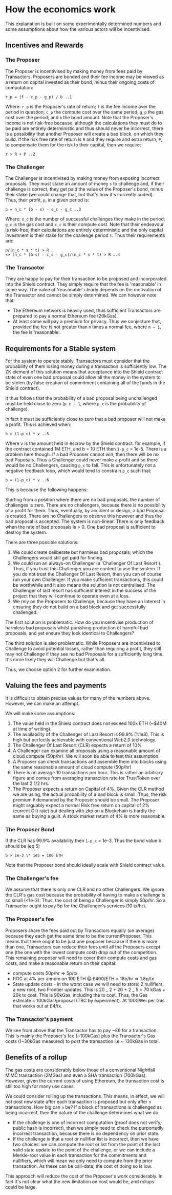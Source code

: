# How the economics work

This explanation is built on some experimentally determined numbers and some assumptions about how
the various actors will be incentivised.

## Incentives and Rewards

### The Proposer

The Proposer is incentivised by making money from fees paid by Transactors. Proposers are bonded and
their fee income may be viewed as a return on capital invested as their bond, minus their ongoing
costs of computation:

```
r_p = (f - c_p - g_p) / b ..1
```

Where: `r_p` is the Proposer's rate of return; `f` is the fee income over the period in question;
`c_p` the compute cost over the same period, `g_p` the gas cost over the period; and `b` the bond
amount. Note that the Proposer's income is not risk-free because, although the calculations they
must do to be paid are entirely deterministic and thus should never be incorrect, there is a
possibility that another Proposer will create a bad block, on which they build. If the risk free
rate of return is `R` and they require and extra return, `P`, to compensate them for the risk to
their capital, then we require:

```
r > R + P ..2
```

### The Challenger

The Challenger is incentivised by making money from exposing incorrect proposals. They must stake an
amount of money `s` to challenge and, if their challenge is correct, they get paid the value of the
Proposer's bond, minus their stake (we could change that, but that's how it's currently coded).
Thus, their profit, `p`, in a given period is:

```
p = n_c * (b - s) - c_c - g_c ..3
```

Where: `n_c` is the number of successful challenges they make in the period; `g_c` is the gas cost
and `c_c` is their compute cost. Note that their endeavour is risk-free; their calculations are
entirely deterministic and the only capital investment is their stake for the challenge period `t`.
Thus their requirements are:

```
p/(n_c * s * t) > R
=> [n_c * (b-s) - c_c - g_c]/(n_c * s * t) > R ..4
```

### The Transactor

They are happy to pay for their transaction to be proposed and incorporated into the Shield
contract. They simply require that the fee is 'reasonable' in some way. The value of 'reasonable'
clearly depends on the motivation of the Transactor and cannot be simply determined. We can however
note that:

- The Ethereum network is heavily used, thus sufficient Transactors are prepared to pay a normal
  Ethereum fee (20kGas).
- At least some will pay a premium for privacy. Thus we conjecture that, provided the fee is not
  greater than `m` times a normal fee, where `m ~ 1`, the fee is 'reasonable'.

## Requirements for a Stable system

For the system to operate stably, Transactors must consider that the probability of them losing
money during a transaction is sufficiently low. The ZK element of this solution means that
acceptance into the Shield contract state of even one bad proposal could allow all the money in the
system to be stolen (by false creation of commitment containing all of the funds in the Shield
contract).

It thus follows that the probability of a bad proposal being unchallenged must be held close to zero
(`p_c ~ 1`, where `p_c` is the probability of challenge).

In fact it must be sufficiently close to zero that a bad proposer will not make a profit. This is
achieved when:

```
b > (1-p_c) * v ..5
```

Where v is the amount held in escrow by the Shield contract. for example, if the contract contained
1M ETH, and b = 10 ETH then `1-p_c` = 1e-5. There is a problem here though. If a bad Proposer cannot
win, then there will be no bad Poposals. Thus a Challenger could never make a profit and so there
would be no Challengers, causing `p_c` to fall. This is unfortunately not a negative feedback loop,
which would tend to constrain `p_c` such that:

```
b = (1-p_c) * v ..6
```

This is because the following happens:

Starting from a position where there are no bad proposals, the number of challenges is zero. There
are no challengers, because there is no possibility of a profit for them. Thus, eventually, by
accident or design, a bad Proposal is created. There are no Challengers to observe this however and
thus the bad proposal is accepted. The system is non-linear. There is only feedback when the rate of
bad proposals is > 0. One bad proposal is sufficient to destroy the system.

There are three possible solutions:

1. We could create deliberate but harmless bad proposals, which the Challengers would still get paid
   for finding.
2. We could run an always-on Challenger (a 'Challenger Of Last Resort'). Thus, if you trust this
   Challenger you are content to use the system. If you do not trust the Challenger Of Last Resort,
   then you can of course run your own Challenger. If you make sufficient transactions, this could
   be worthwhile and it also means the solution is not centralised. The Challenger of last resort
   has sufficient interest in the success of the project that they will continue to operate even at
   a loss.
3. We rely on the Proposers to Challenge, because they have an interest in ensuring they do not
   build on a bad block and get successfully challenged.

The first solution is problematic. How do you incentivise production of harmless bad proposals
whilst punishing production of harmful bad proposals, and yet ensure they look identical to
Challengers?

The third solution is also problematic. While Proposers are incentivised to Challenge to avoid
potential losses, rather than requiring a profit, they still may not Challenge if they see no bad
Proposals for a sufficiently long time. It's more likely they will Challenge but that's all.

Thus, we choose option 2 for further examination.

## Valuing the fees and payments

It is difficult to obtain precise values for many of the numbers above. However, we can make an
attempt.

We will make some assumptions:

1. The value held in the Shield contract does not exceed 100k ETH (~\$40M at time of writing).
1. The availability of the Challenger of Last Resort is 99.9% (1:1e3). This is high but perfectly
   achievable with conventional Web2.0 technology.
1. The Challenger Of Last Resort (CLR) expects a return of 10%
1. A Challenger can examine all proposals using a reasonable amount of cloud compute (50p/hr). We
   will soon be able to test this assumption.
1. A Proposer can check transactions and assemble them into blocks using the same reasonable amount
   of cloud compute (50p/hr)
1. There is on average 10 transactions per hour. This is rather an arbitrary figure and comes from
   averaging transaction rate for TrustToken over the last 2 1/2 hrs.
1. The Proposer expects a return on Capital of 4%. Given the CLR method we are using, the actual
   probability of a bad block is small. Thus, the risk premium `P` demanded by the Proposer should
   be small. The Proposer might arguably expect a normal Risk free return on capital of 2% (current
   Gilt rate) but dealing with zkp on a Blockchain is hardly the same as buying a guilt. A stock
   market return of 4% is more reasonable.

### The Proposer Bond

If the CLR has 99.9% availability then `1-p_c` = 1e-3. Thus the bond value b should be (eq 5)

```
b > 1e-3 \* 1e5 = 100 ETH
```

Note that the Proposer bond should ideally scale with Shield contract value.

### The Challenger's fee

We assume that there is only one CLR and no other Challengers. We ignore the CLR's gas cost because
the probability of having to make a challenge is so small (<1e-3). Thus, the cost of being a
Challenger is simply 50p/hr. So a Transactor ought to pay 5p for the Challenger's services (10
tx/hr).

### The Proposer's fee

Proposers share the fees paid out by Transactors equally (on average) because they each get the same
time to be the currentProposer. This means that there ought to be just one proposer because if there
is more than one, Transactors can reduce their fees until all the Proposers except one (the one with
the lowest compute cost) drop out of the competition. This remaining proposer will need to cover
their compute costs and gas costs, and make a reasonable return on their capital:

- compute costs 50p/hr => 5p/tx
- ROC at 4% per annum on 100 ETH @ £400/ETH = 18p/hr => 1.8p/tx
- State update costs - in the worst case we will need to store: 2 nullifiers, a new root, two
  Frontier updates. This is 20 _ 2 + 20 + 2 _ 5 = 70 kGas + 20k tx cost. This is 90kGas, including
  the tx cost. Thus, the Gas estimate ~ 100kGas/proposal (TBC by experiment). At 100GWei per Gas
  that works out at £4/tx.

### The Transactor's payment

We see from above that the Transactor has to pay ~£6 for a transaction. This is mainly the
Proposer's fee (~100kGas) plus the Transactor's Gas costs ()~30kGas measured) to post the
transaction i.e ~ 130kGas in total.

## Benefits of a rollup

The gas costs are considerably below those of a conventional Nightfall MiMC transaction (2MGas) and
even a SHA transaction (700kGas). However, given the current costs of using Ethereum, the
transaction cost is still too high for many use cases.

We could consider rolling up the transactions. This means, in effect, we will not post new state
after each transaction is proposed but only after `n` transactions. How big can `n` be? If a block
of transactions is challenged as being incorrect, then the nature of the challenge determines what
we do:

- If the challenge is one of incorrect computation (proof does not verify, public hash is
  incorrect), then we simply need to check the purportedly incorrect transaction, because there is
  no dependency on prior state.
- If the challenge is that a root or nullifier list is incorrect, then we have two choices: we can
  compute the root or list from the point of the last valid state update to the point of the
  challenge, or we can include a Merkle-root value in each transaction for the commitments and
  nullifiers, which will mean we only need to compute from the prior transaction. As these can be
  call-data, the cost of doing so is low.

This approach will reduce the cost of the Proposer's work considerably. In fact it's not clear what
the new limitation on cost would be, and rollups could be large.
